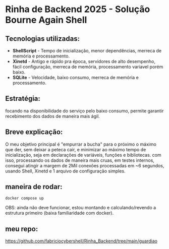 # Rinha de Backend 2025 - Solução Bourne Again Shell

## Tecnologias utilizadas:
- **ShellScript** - Tempo de inicialização, menor dependências, merreca de memória e processamento.
- **Xinetd** - Antigo e rápido pra época, servidores de alto desempenho, fácil configuração, merreca de memória, processamento variavel porém baixo.
- **SQLite** - Velocidade, baixo consumo, merreca de memória e processamento.

## Estratégia:
focando na disponibilidade do serviço pelo baixo consumo, permite garantir recebimento dos dados de maneira mais ágil.

## Breve explicação:
 O meu objetivo principal é "empurrar a bucha" para o próximo o máximo que der, sem deixar a peteca cair, e minimizar ao máximo tempo de inicialização, seja em declarações de variáveis, funções e bibliotecas. com isso, processando os dados de maneira mais cruas, em testes internos, consegui atingir a margem de 2Mil conexões processadas em ~6 segundos, usando Shell, Xinetd e 1 arquivo de configuração simples.

## maneira de rodar:
```
docker compose up
```
OBS: ainda não deve funcionar, estou montando e calculando/revendo a estrutura primeiro (baixa familiaridade com docker).

## meu repo:
 https://github.com/fabriciocybershell/Rinha_Backend/tree/main/guardiao